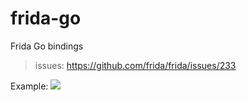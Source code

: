 # frida-go
Frida Go bindings
> issues: https://github.com/frida/frida/issues/233

Example: 
![](https://user-images.githubusercontent.com/26270009/186411792-fc2d91e5-f73a-4c02-8d74-8da41edb8459.png)
